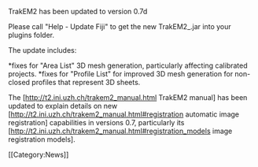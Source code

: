 TrakEM2 has been updated to version 0.7d

Please call "Help - Update Fiji" to get the new TrakEM2_.jar into your plugins folder.

The update includes:

*fixes for "Area List" 3D mesh generation, particularly affecting calibrated projects.
*fixes for "Profile List" for improved 3D mesh generation for non-closed profiles that represent 3D sheets.  

The [http://t2.ini.uzh.ch/trakem2_manual.html TrakEM2 manual] has been updated to explain details on new [http://t2.ini.uzh.ch/trakem2_manual.html#registration automatic image registration] capabilities in versions 0.7, particularly its [http://t2.ini.uzh.ch/trakem2_manual.html#registration_models image registration models].

[[Category:News]]
